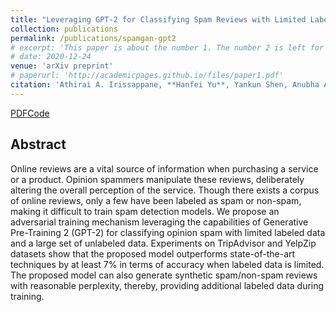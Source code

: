 ```yaml
---
title: "Leveraging GPT-2 for Classifying Spam Reviews with Limited Labeled Data via Adversarial Training"
collection: publications
permalink: /publications/spamgan-gpt2
# excerpt: 'This paper is about the number 1. The number 2 is left for future work.'
# date: 2020-12-24
venue: 'arXiv preprint'
# paperurl: 'http://academicpages.github.io/files/paper1.pdf'
citation: 'Athirai A. Irissappane, **Hanfei Yu**, Yankun Shen, Anubha Agrawal, Gray Stanton'
---
```


[PDF](https://arxiv.org/abs/2012.13400)[Code](https://github.com/airesearchuwt/spamGAN)

## Abstract

Online reviews are a vital source of information when purchasing a service or a product. Opinion spammers manipulate these reviews, deliberately altering the overall perception of the service. Though there exists a corpus of online reviews, only a few have been labeled as spam or non-spam, making it difficult to train spam detection models. We propose an adversarial training mechanism leveraging the capabilities of Generative Pre-Training 2 (GPT-2) for classifying opinion spam with limited labeled data and a large set of unlabeled
data. Experiments on TripAdvisor and YelpZip datasets show that the proposed model outperforms state-of-the-art techniques by at least 7% in terms of accuracy when labeled data is limited. The proposed model can also generate synthetic spam/non-spam reviews with reasonable perplexity, thereby, providing additional labeled data during training.
